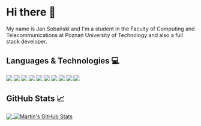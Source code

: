 # Hi there 👋

My name is Jan Sobański and I'm a student in the Faculty of Computing and Telecommunications at Poznań University of Technology and also a full stack developer.

## Languages & Technologies 💻

![](https://img.shields.io/badge/Code-Python_3-informational?style=flat-square&logo=python&logoColor=white&color=824ed2)
![](https://img.shields.io/badge/Code-JavaScript-informational?style=flat-square&logo=javascript&logoColor=white&color=824ed2)
![](https://img.shields.io/badge/Code-HTML_5-informational?style=flat-square&logo=html5&logoColor=white&color=824ed2)
![](https://img.shields.io/badge/Code-CSS_3-informational?style=flat-square&logo=css3&logoColor=white&color=824ed2)
![](https://img.shields.io/badge/Code-TypeScript-informational?style=flat-square&logo=typescript&logoColor=white&color=824ed2)
![](https://img.shields.io/badge/Code-MYSQL-informational?style=flat-square&logo=mysql&logoColor=white&color=824ed2)
![](https://img.shields.io/badge/Code-React-informational?style=flat-square&logo=react&logoColor=white&color=824ed2)
![](https://img.shields.io/badge/Code-Node.js-informational?style=flat-square&logo=node.js&logoColor=white&color=824ed2)
![](https://img.shields.io/badge/Code-Express.js-informational?style=flat-square&logoColor=white&color=824ed2)
![](https://img.shields.io/badge/Code-MongoDB-informational?style=flat-square&logo=mongodb&logoColor=white&color=824ed2)

## GitHub Stats 📈

<a href="https://github.com/TheSoban/TheSoban">
  <img align="center" src="https://github-readme-stats.vercel.app/api/top-langs/?username=TheSoban&hide=java,html,tex&title_color=ffffff&text_color=c9cacc&icon_color=2bbc8a&bg_color=1d1f21&langs_count=3" />
</a>
<a href="https://github.com/TheSoban/TheSoban">
  <img align="center" src="https://github-readme-stats.vercel.app/api?username=TheSoban&show_icons=true&line_height=27&count_private=true&title_color=ffffff&text_color=c9cacc&icon_color=2bbc8a&bg_color=1d1f21" alt="Martin's GitHub Stats" />
</a>
